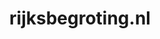 ---
layout: post
title:  "rijksbegroting.nl"
internal_url:  "/dutchgov/rijksbegroting.nl.html"
subdomains_count: 6
all_subdomains_count: 10
urls_count: 6
ssl_rank: 0
http_rank: 38.333333333333
url_link: /data/rijksbegroting.nl/urls.txt
all_subdomains_link: /data/rijksbegroting.nl/all_subdomains.txt
subdomains_link: /data/rijksbegroting.nl/subdomains.txt
categories: dutchgov
---